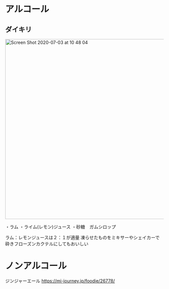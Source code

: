 # アルコール

## ダイキリ
<img width="573" alt="Screen Shot 2020-07-03 at 10 48 04" src="https://user-images.githubusercontent.com/13535662/86423439-d21aea00-bd1a-11ea-9b7f-ff736c971be6.png">

・ラム
・ライム(レモン)ジュース
・砂糖　ガムシロップ

ラム：レモンジュースは２：１が適量
凍らせたものをミキサーやシェイカーで砕きフローズンカクテルにしてもおいしい

# ノンアルコール

ジンジャーエール
https://mi-journey.jp/foodie/26778/
